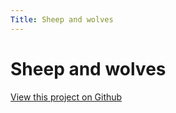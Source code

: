 ```yaml
---
Title: Sheep and wolves
---
```


# Sheep and wolves

[View this project on Github](https://github.com/tmcunningham/abm)